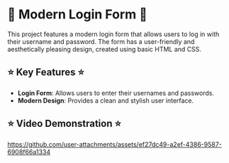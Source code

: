 # 🌸 Modern Login Form 🌸

This project features a modern login form that allows users to log in with their username and password. The form has a user-friendly and aesthetically pleasing design, created using basic HTML and CSS.

## ⭐ Key Features ⭐

- **Login Form**: Allows users to enter their usernames and passwords.
- **Modern Design**: Provides a clean and stylish user interface.

## ⭐ Video Demonstration ⭐

https://github.com/user-attachments/assets/ef27dc49-a2ef-4386-9587-6908f66a1334








